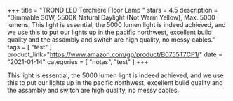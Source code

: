 +++
title = "TROND LED Torchiere Floor Lamp "
stars = 4.5 
description = "Dimmable 30W, 5500K Natural Daylight (Not Warm Yellow), Max. 5000 lumens, This light is essential, the 5000 lumen light is indeed achieved, and we use this to put our lights up in the pacific northwest, excellent build quality and the assambly and switch are high quality, no messy cables."
tags = [
    "test"
]
product_link="https://www.amazon.com/gp/product/B0755T7CF1/"
date = "2021-01-14"
categories = [
    "notas",
    "test"
]
+++

This light is essential, the 5000 lumen light is indeed achieved, and we use this to put our lights up in the pacific northwest, excellent build quality and the assambly and switch are high quality, no messy cables.